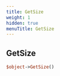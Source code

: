 ```yaml
---
title: GetSize
weight: 1
hidden: true
menuTitle: GetSize
---
```

## GetSize
```perl
$object->GetSize()
```